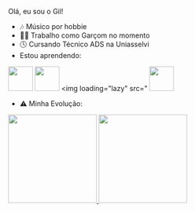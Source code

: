 Olá, eu sou o Gil!


- 🎶 Músico por hobbie
- 👨‍🍳 Trabalho como Garçom no momento
- 🕓 Cursando Técnico ADS na Uniasselvi 
- Estou aprendendo:
  
<img loading= "lazy" src="https://cdn.jsdelivr.net/gh/devicons/devicon@latest/icons/php/php-original.svg" width="50" height="50" /> <img loading= "lazy" src="https://cdn.jsdelivr.net/gh/devicons/devicon@latest/icons/html5/html5-original-wordmark.svg" width="50" height="50" /> <img loading="lazy" src="
            <img src="https://cdn.jsdelivr.net/gh/devicons/devicon@latest/icons/css3/css3-original-wordmark.svg" weight= "50" height="50" />

- ⚠️ Minha Evolução:
<div>
<a href="https://github.com/gilgulart">
<img loading="lazy" height="180em" src="https://github-readme-stats.vercel.app/api/top-langs/?username=gilgulart&layout=compact&langs_count=7&theme=dracula"/>
<img loading="lazy" height="180em" src="https://github-readme-stats.vercel.app/api?username=gilgulart&show_icons=true&theme=dracula&include_all_commits=true&count_private=true"/>
</div>
